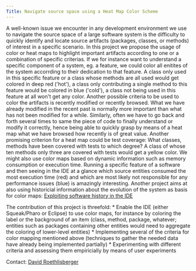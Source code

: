 ```yaml
---
Title: Navigate source space using a Heat Map Color Scheme
---
```


A well-known issue we encounter in any development environment we use to navigate the source space of a large software system is the difficulty to quickly identify and locate source artifacts (packages, classes, or methods) of interest in a specific scenario. In this project we propose the usage of color or heat maps to highlight important artifacts according to one or a combination of specific criterias. If we for instance want to understand a specific component of a system, eg. a feature, we could color all enitites of the system accorrding to their dedication to that feature. A class only used in this specific feature or a class whose methods are all used would get colored in deep red ('hot'), a class only contributing a single method to this feature would be colored in blue ('cold'), a class not being used in this feature at all won't get any color. Another possible criteria to be used to color the artifacts is recently modified or recently browsed. What we have already modified in the recent past is normally more important than what has not been modified for a while. Similarly, often we have to go back and forth several times to same the piece of code to finally understand or modify it correctly, hence being able to quickly grasp by means of a heat map what we have browsed how recently is of great value.
Another promising criterion for a heat map could be test coverage: What classes, methods have been covered with tests to which degree? A class of whose ten methods only three are covered with tests would get a yellow color. We might also use color maps based on dynamic information such as memory consumption or execution time. Running a specific feature of a software and then seeing in the IDE at a glance which source entities consumed the most execution time (red) and which are most likely not responsible for any performance issues (blue) is amazingly interesting.
Another project aims at also using historicial information about the evolution of the system as basis for color maps: [Exploiting software history in the IDE](%base_url%/wiki/projects/mastersbachelorsprojects/obsolete/exploitingsoftwarehistoryintheide)

The contribution of this project is threefold:
\* Enable the IDE (either Squeak/Pharo or Eclipse) to use color maps, for instance by coloring the label or the background of an item (class, method, package, whatever; entities such as packages containing other entities would need to aggregate the coloring of lower-level entities)
\* Implementing several of the criteria for color mapping mentioned above (techniques to gather the needed data have already being implemented partially)
\* Experimenting with different criteria and assessing them empiricially by means of user experiments

Contact: [David Roethlisberger](roethlis@iam.unibe.ch)

